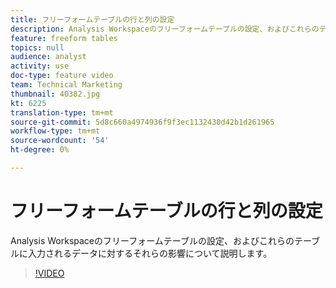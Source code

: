 ```yaml
---
title: フリーフォームテーブルの行と列の設定
description: Analysis Workspaceのフリーフォームテーブルの設定、およびこれらのテーブルに入力されるデータに対するそれらの影響について説明します。
feature: freeform tables
topics: null
audience: analyst
activity: use
doc-type: feature video
team: Technical Marketing
thumbnail: 40382.jpg
kt: 6225
translation-type: tm+mt
source-git-commit: 5d8c660a4974936f9f3ec1132430d42b1d261965
workflow-type: tm+mt
source-wordcount: '54'
ht-degree: 0%

---
```



# フリーフォームテーブルの行と列の設定

Analysis Workspaceのフリーフォームテーブルの設定、およびこれらのテーブルに入力されるデータに対するそれらの影響について説明します。

>[!VIDEO](https://video.tv.adobe.com/v/40382/?quality=12&learn=on)
